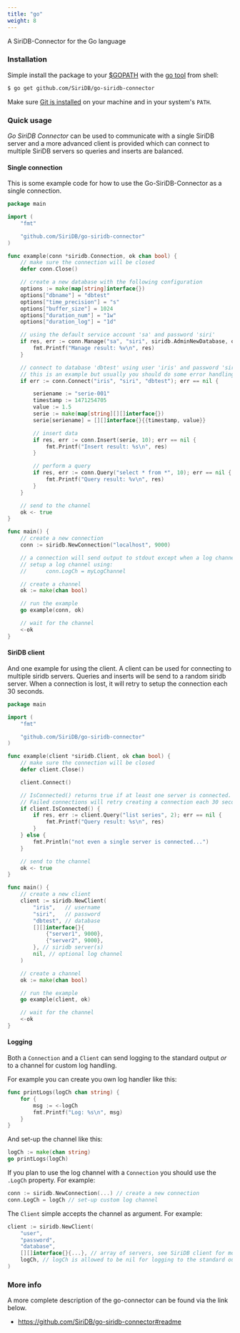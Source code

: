 ```yaml
---
title: "go"
weight: 8
---
```


A SiriDB-Connector for the Go language

### Installation

Simple install the package to your [$GOPATH](https://github.com/golang/go/wiki/GOPATH "GOPATH") with the [go tool](https://golang.org/cmd/go/ "go command") from shell:
```bash
$ go get github.com/SiriDB/go-siridb-connector
```
Make sure [Git is installed](https://git-scm.com/downloads) on your machine and in your system's `PATH`.

### Quick usage

_Go SiriDB Connector_ can be used to communicate with a single SiriDB server and a more advanced client is provided which can connect to multiple SiriDB servers so queries and inserts are balanced.

#### Single connection
This is some example code for how to use the Go-SiriDB-Connector as a single connection.
```go
package main

import (
	"fmt"

	"github.com/SiriDB/go-siridb-connector"
)

func example(conn *siridb.Connection, ok chan bool) {
	// make sure the connection will be closed
	defer conn.Close()

	// create a new database with the following configuration
	options := make(map[string]interface{})
	options["dbname"] = "dbtest"
	options["time_precision"] = "s"
	options["buffer_size"] = 1024
	options["duration_num"] = "1w"
	options["duration_log"] = "1d"

	// using the default service account 'sa' and password 'siri'
	if res, err := conn.Manage("sa", "siri", siridb.AdminNewDatabase, options); err == nil {
		fmt.Printf("Manage result: %v\n", res)
	}

	// connect to database 'dbtest' using user 'iris' and password 'siri'
	// this is an example but usually you should do some error handling...
	if err := conn.Connect("iris", "siri", "dbtest"); err == nil {

		seriename := "serie-001"
		timestamp := 1471254705
		value := 1.5
		serie := make(map[string][][]interface{})
		serie[seriename] = [][]interface{}{{timestamp, value}}

		// insert data
		if res, err := conn.Insert(serie, 10); err == nil {
			fmt.Printf("Insert result: %s\n", res)
		}

		// perform a query
		if res, err := conn.Query("select * from *", 10); err == nil {
			fmt.Printf("Query result: %v\n", res)
		}
	}

	// send to the channel
	ok <- true
}

func main() {
	// create a new connection
	conn := siridb.NewConnection("localhost", 9000)

	// a connection will send output to stdout except when a log channel is used.
	// setup a log channel using:
	//  	conn.LogCh = myLogChannel

	// create a channel
	ok := make(chan bool)

	// run the example
	go example(conn, ok)

	// wait for the channel
	<-ok
}

```

#### SiriDB client
And one example for using the client. A client can be used for connecting to multiple siridb servers. Queries and inserts will be send to a random siridb server. When a connection is lost, it will retry to setup the connection each 30 seconds.
```go
package main

import (
	"fmt"

	"github.com/SiriDB/go-siridb-connector"
)

func example(client *siridb.Client, ok chan bool) {
	// make sure the connection will be closed
	defer client.Close()

	client.Connect()

	// IsConnected() returns true if at least one server is connected.
	// Failed connections will retry creating a connection each 30 seconds.
	if client.IsConnected() {
		if res, err := client.Query("list series", 2); err == nil {
			fmt.Printf("Query result: %s\n", res)
		}
	} else {
		fmt.Println("not even a single server is connected...")
	}

	// send to the channel
	ok <- true
}

func main() {
	// create a new client
	client := siridb.NewClient(
		"iris",   // username
		"siri",   // password
		"dbtest", // database
		[][]interface{}{
			{"server1", 9000},
			{"server2", 9000},
		}, // siridb server(s)
		nil, // optional log channel
	)

	// create a channel
	ok := make(chan bool)

	// run the example
	go example(client, ok)

	// wait for the channel
	<-ok
}
```

#### Logging
Both a `Connection` and a `Client` can send logging to the standard output *or* to a channel for custom log handling.

For example you can create you own log handler like this:
```go
func printLogs(logCh chan string) {
	for {
		msg := <-logCh
		fmt.Printf("Log: %s\n", msg)
	}
}
```
And set-up the channel like this:
```go
logCh := make(chan string)
go printLogs(logCh)
```

If you plan to use the log channel with a `Connection` you should use the `.LogCh` property. For example:
```go
conn := siridb.NewConnection(...) // create a new connection
conn.LogCh = logCh // set-up custom log channel
```
The `Client` simple accepts the channel as argument. For example:
```go
client := siridb.NewClient(
	"user",
	"password",
	"database",
	[][]interface{}{...}, // array of servers, see SiriDB client for more info
	logCh, // logCh is allowed to be nil for logging to the standard output
)
```

### More info

A more complete description of the go-connector can be found via the link below.

- https://github.com/SiriDB/go-siridb-connector#readme
